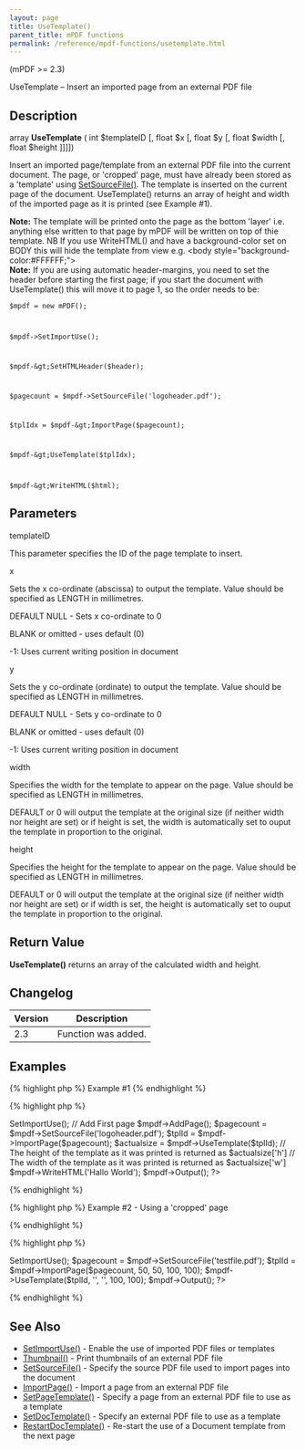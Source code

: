 ```yaml
---
layout: page
title: UseTemplate()
parent_title: mPDF functions
permalink: /reference/mpdf-functions/usetemplate.html
---
```


<div id="bpmbook" class="bpmbook" style="direction:ltr;">
<div class="topic_user_field">
<div id="U0">
<p>(mPDF &gt;= 2.3)</p>
<p>UseTemplate – Insert an imported page from an external PDF file</p>
<h2>Description</h2>

<div class="alert alert-info" role="alert">array <b>UseTemplate</b> ( int <span class="parameter">$templateID</span> [, float <span class="parameter">$x</span> [, float <span class="parameter">$y</span> [, float <span class="parameter">$width</span> [, float <span class="parameter">$height</span> ]]]])</div>
<p>Insert an imported page/template from an external PDF file into the current document. The page, or 'cropped' page, must have already been stored as a 'template' using <a href="{{ "/reference/mpdf-functions/setsourcefile.html" | prepend: site.baseurl }}">SetSourceFile()</a>. The template is inserted on the current page of the document. UseTemplate() returns an array of height and width of the imported page as it is printed (see Example #1).</p>

<div class="alert alert-info" role="alert"><b>Note:</b> The template will be printed onto the page as the bottom 'layer' i.e. anything else written to that page by mPDF will be written on top of thie template. NB If you use WriteHTML() and have a background-color set on BODY this will hide the template from view e.g. &lt;body style="background-color:#FFFFFF;"&gt;</div>

<div class="alert alert-info" role="alert"><b>Note:</b> If you are using automatic header-margins, you need to set the header before starting the first page; if you start the document with UseTemplate() this will move it to page 1, so the order needs to be:

<code>$mpdf = new mPDF();

$mpdf-&gt;SetImportUse(); 

$mpdf-&gt;SetHTMLHeader($header);

$pagecount = $mpdf-&gt;SetSourceFile('logoheader.pdf');

$tplIdx = $mpdf-&gt;ImportPage($pagecount);

$mpdf-&gt;UseTemplate($tplIdx);

$mpdf-&gt;WriteHTML($html);</code></div>
<h2>Parameters</h2>
<p class="manual_param_dt"><span class="parameter">templateID</span></p>
<p class="manual_param_dd">This parameter specifies the ID of the page template to insert.</p>
<p class="manual_param_dt"><span class="parameter">x</span></p>
<p class="manual_param_dd">Sets the <span class="parameter">x</span> co-ordinate (abscissa) to output the template. Value should be specified as <span class="smallblock">LENGTH</span> in millimetres.

<span class="smallblock">DEFAULT</span> <span class="smallblock">NULL</span> - Sets <span class="parameter">x</span> co-ordinate to 0

<span class="smallblock">BLANK</span> or omitted - uses default (0)

-1: Uses current writing position in document</p>
<p class="manual_param_dt"><span class="parameter">y</span></p>
<p class="manual_param_dd">Sets the <span class="parameter">y</span> co-ordinate (ordinate) to output the template. Value should be specified as <span class="smallblock">LENGTH</span> in millimetres.

<span class="smallblock">DEFAULT</span> <span class="smallblock">NULL</span> - Sets <span class="parameter">y</span> co-ordinate to 0

<span class="smallblock">BLANK</span> or omitted - uses default (0)

-1: Uses current writing position in document</p>
<p class="manual_param_dt"><span class="parameter">width</span></p>
<p class="manual_param_dd">Specifies the width for the template to appear on the page. Value should be specified as <span class="smallblock">LENGTH</span> in millimetres.

<span class="smallblock">DEFAULT</span> or 0 will output the template at the original size (if neither <span class="parameter">width</span> nor <span class="parameter">height</span> are set) or if <span class="parameter">height</span> is set, the <span class="parameter">width</span> is automatically set to ouput the template in proportion to the original.</p>
<p class="manual_param_dt"><span class="parameter">height</span></p>
<p class="manual_param_dd">Specifies the height for the template to appear on the page. Value should be specified as <span class="smallblock">LENGTH</span> in millimetres.

<span class="smallblock">DEFAULT</span> or 0 will output the template at the original size (if neither <span class="parameter">width</span> nor <span class="parameter">height</span> are set) or if <span class="parameter">width</span> is set, the <span class="parameter">height</span> is automatically set to ouput the template in proportion to the original.</p>
<h2>Return Value

</h2>
<p class="manual_param_dd"><b>UseTemplate()</b> returns an array of the calculated <span class="parameter">width</span> and <span class="parameter">height</span>.</p>
<h2>Changelog</h2>
<table class="bpmTopic"> <thead>
<tr> <th>Version</th><th>Description</th> </tr>
</thead> <tbody>
<tr>
<td>2.3</td>
<td>Function was added.</td>
</tr>
</tbody> </table>
<h2>Examples</h2>

{% highlight php %}
Example #1
{% endhighlight %}

{% highlight php %}
<?php

<?php

include("../mpdf.php");

$mpdf=new mPDF(); 

$mpdf->SetImportUse(); 

// Add First page

$mpdf->AddPage();

$pagecount = $mpdf->SetSourceFile('logoheader.pdf');

$tplId = $mpdf->ImportPage($pagecount);

$actualsize = $mpdf->UseTemplate($tplId);

// The height of the template as it was printed is returned as $actualsize['h']

// The width of the template as it was printed is returned as $actualsize['w']

$mpdf->WriteHTML('Hallo World');

$mpdf->Output();

?>
{% endhighlight %}

{% highlight php %}
Example #2 - Using a 'cropped' page

{% endhighlight %}

{% highlight php %}
<?php

<?php

include("../mpdf.php");

$mpdf=new mPDF(); 

$mpdf->SetImportUse(); 

$pagecount = $mpdf->SetSourceFile('testfile.pdf');

$tplId = $mpdf->ImportPage($pagecount, 50, 50, 100, 100);

$mpdf->UseTemplate($tplId, '', '', 100, 100);

$mpdf->Output();

?>
{% endhighlight %}

<h2>See Also</h2>
<ul>
<li><a href="{{ "/reference/mpdf-functions/setimportuse.html" | prepend: site.baseurl }}">SetImportUse()</a> - Enable the use of imported PDF files or templates</li>
<li><a href="{{ "/reference/mpdf-functions/thumbnail.html" | prepend: site.baseurl }}">Thumbnail()</a> - Print thumbnails of an external PDF file

</li>
<li><a href="{{ "/reference/mpdf-functions/setsourcefile.html" | prepend: site.baseurl }}">SetSourceFile()</a> - Specify the source PDF file used to import pages into the document

</li>
<li><a href="{{ "/reference/mpdf-functions/importpage.html" | prepend: site.baseurl }}">ImportPage()</a> - Import a page from an external PDF file

</li>
<li><a href="{{ "/reference/mpdf-functions/setpagetemplate.html" | prepend: site.baseurl }}">SetPageTemplate()</a> - Specify a page from an external PDF file to use as a template

</li>
<li><a href="{{ "/reference/mpdf-functions/setdoctemplate.html" | prepend: site.baseurl }}">SetDocTemplate()</a> - Specify an external PDF file to use as a template</li>
<li><a href="{{ "/reference/mpdf-functions/restartdoctemplate.html" | prepend: site.baseurl }}">RestartDocTemplate()</a> - Re-start the use of a Document template from the next page</li>
</ul>
<p>&nbsp;</p>
</div>
</div>

